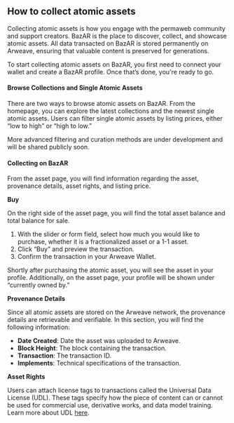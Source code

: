 ## How to collect atomic assets

Collecting atomic assets is how you engage with the permaweb community and support creators. BazAR is the place to discover, collect, and showcase atomic assets. All data transacted on BazAR is stored permanently on Arweave, ensuring that valuable content is preserved for generations.

To start collecting atomic assets on BazAR, you first need to connect your wallet and create a BazAR profile. Once that’s done, you're ready to go.

#### Browse Collections and Single Atomic Assets

There are two ways to browse atomic assets on BazAR. From the homepage, you can explore the latest collections and the newest single atomic assets. Users can filter single atomic assets by listing prices, either “low to high” or “high to low.”

More advanced filtering and curation methods are under development and will be shared publicly soon.

#### Collecting on BazAR

From the asset page, you will find information regarding the asset, provenance details, asset rights, and listing price.

**Buy**

On the right side of the asset page, you will find the total asset balance and total balance for sale.

1. With the slider or form field, select how much you would like to purchase, whether it is a fractionalized asset or a 1-1 asset.
2. Click “Buy” and preview the transaction.
3. Confirm the transaction in your Arweave Wallet.

Shortly after purchasing the atomic asset, you will see the asset in your profile. Additionally, on the asset page, your profile will be shown under “currently owned by.”

**Provenance Details**

Since all atomic assets are stored on the Arweave network, the provenance details are retrievable and verifiable. In this section, you will find the following information:

- **Date Created**: Date the asset was uploaded to Arweave.
- **Block Height**: The block containing the transaction.
- **Transaction**: The transaction ID.
- **Implements**: Technical specifications of the transaction.

**Asset Rights**

Users can attach license tags to transactions called the Universal Data License (UDL). These tags specify how the piece of content can or cannot be used for commercial use, derivative works, and data model training. Learn more about UDL [here](#).
